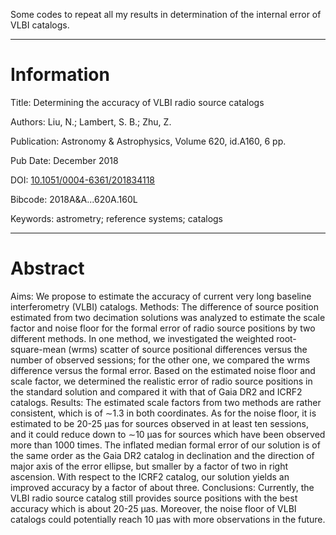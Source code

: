 
Some codes to repeat all my results in determination of the internal error of VLBI catalogs.

---

# Information

Title: Determining the accuracy of VLBI radio source catalogs

Authors: Liu, N.; Lambert, S. B.; Zhu, Z.

Publication: Astronomy & Astrophysics, Volume 620, id.A160, 6 pp.

Pub Date: December 2018 

DOI: [10.1051/0004-6361/201834118](https://ui.adsabs.harvard.edu/link_gateway/2018A&A...620A.160L/doi:10.1051/0004-6361/201834118)

Bibcode: 2018A&A...620A.160L  

Keywords: astrometry; reference systems; catalogs

---

# Abstract

Aims: We propose to estimate the accuracy of current very long baseline interferometry (VLBI) catalogs.
Methods: The difference of source position estimated from two decimation solutions was analyzed to estimate the scale factor and noise floor for the formal error of radio source positions by two different methods. In one method, we investigated the weighted root-square-mean (wrms) scatter of source positional differences versus the number of observed sessions; for the other one, we compared the wrms difference versus the formal error. Based on the estimated noise floor and scale factor, we determined the realistic error of radio source positions in the standard solution and compared it with that of Gaia DR2 and ICRF2 catalogs.
Results: The estimated scale factors from two methods are rather consistent, which is of ∼1.3 in both coordinates. As for the noise floor, it is estimated to be 20-25 μas for sources observed in at least ten sessions, and it could reduce down to ∼10 μas for sources which have been observed more than 1000 times. The inflated median formal error of our solution is of the same order as the Gaia DR2 catalog in declination and the direction of major axis of the error ellipse, but smaller by a factor of two in right ascension. With respect to the ICRF2 catalog, our solution yields an improved accuracy by a factor of about three.
Conclusions: Currently, the VLBI radio source catalog still provides source positions with the best accuracy which is about 20-25 μas. Moreover, the noise floor of VLBI catalogs could potentially reach 10 μas with more observations in the future.
